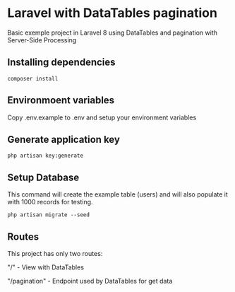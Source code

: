 # Laravel with DataTables pagination
Basic exemple project in Laravel 8 using DataTables and pagination with Server-Side Processing

## Installing dependencies
`composer install`

## Environmoent variables
Copy .env.example to .env and setup your environment variables

## Generate application key
`php artisan key:generate`

## Setup Database
This command will create the example table (users) and will also populate it with 1000 records for testing.

`php artisan migrate --seed`

## Routes
This project has only two routes:

"/" - View with DataTables

"/pagination" - Endpoint used by DataTables for get data
